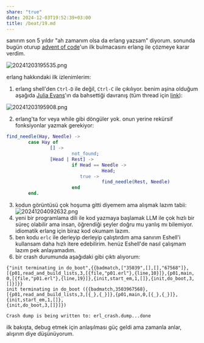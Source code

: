 ```yaml
---
share: "true"
date: 2024-12-03T19:52:39+03:00
title: /beat/19.md
---
```

sanırım son 5 yıldır "ah zamanım olsa da erlang yazsam" diyorum. sonunda bugün oturup [advent of code](adventofcode.com)'un ilk bulmacasını erlang ile çözmeye karar verdim.

![20241203195535.png](/images/20241203195535.png)

erlang hakkındaki ilk izlenimlerim:
1. erlang shell'den `Ctrl-D` ile değil, `Ctrl-C` ile çıkılıyor. benim aşina olduğum aşağıda [Julia Evans](jvns.ca)'ın da bahsettiği davranış (tüm thread için [link](https://bsky.app/profile/b0rk.jvns.ca/post/3lbrmrute6s2b)):

![20241203195908.png](/images/20241203195908.png)

2. erlang'ta for veya while gibi döngüler yok. onun yerine rekürsif fonksiyonlar yazmak gerekiyor:

```erlang
find_needle(Hay, Needle) ->
        case Hay of
                [] ->
                        not_found;
                [Head | Rest] ->
                        if Head == Needle ->
                                   Head;
                           true ->
                                   find_needle(Rest, Needle)
                        end
        end.
```

3. kodun görüntüsü çok hoşuma gitti diyemem ama alışmak lazım tabii: ![20241204092632.png](/images/20241204092632.png)
4. yeni bir programlama dili ile kod yazmaya başlamak LLM ile çok hızlı bir süreç olabilir ama insan, öğrendiği şeyler doğru mu yanlış mı bilemiyor. idiomatik erlang için biraz kod okumam lazım.
5. ben kodu `erlc` ile derleyip derleyip çalıştırdım ama sanırım Eshell'i kullansam daha hızlı itere edebilirim. henüz Eshell'de nasıl çalışmam lazım pek anlayamadım.
6. bir crash durumunda aşağıdaki gibi çıktı alıyorum:
```
{"init terminating in do_boot",{{badmatch,["35039",[],[],"67568"]},[{p01,read_and_build_lists,3,[{file,"p01.erl"},{line,10}]},{p01,main,
0,[{file,"p01.erl"},{line,19}]},{init,start_em,1,[]},{init,do_boot,3,[]}]}}
init terminating in do_boot ({{badmatch,3503967568},[{p01,read_and_build_lists,3,[{_},{_}]},{p01,main,0,[{_},{_}]},{init,start_em,1,[]},
{init,do_boot,3,[]}]})

Crash dump is being written to: erl_crash.dump...done
```

ilk bakışta, debug etmek için anlaşılması güç geldi ama zamanla anlar, alışırım diye düşünüyorum.
